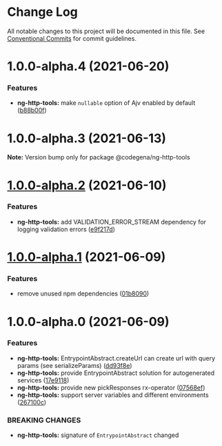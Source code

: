 # Change Log

All notable changes to this project will be documented in this file.
See [Conventional Commits](https://conventionalcommits.org) for commit guidelines.

# 1.0.0-alpha.4 (2021-06-20)


### Features

* **ng-http-tools:** make `nullable` option of Ajv enabled by default ([b88b00f](https://github.com/koshevy/codegena/commit/b88b00f956feebbdb1b34953282f3dcf0a19fc3a))





# 1.0.0-alpha.3 (2021-06-13)

**Note:** Version bump only for package @codegena/ng-http-tools





# [1.0.0-alpha.2](https://github.com/koshevy/codegena/compare/@codegena/ng-http-tools@1.0.0-alpha.1...@codegena/ng-http-tools@1.0.0-alpha.2) (2021-06-10)


### Features

* **ng-http-tools:** add VALIDATION_ERROR_STREAM dependency for logging validation errors ([e9f217d](https://github.com/koshevy/codegena/commit/e9f217d919cee15873eb3f2d19231fe04d7e0d1a))





# [1.0.0-alpha.1](https://github.com/koshevy/codegena/compare/@codegena/ng-http-tools@1.0.0-alpha.0...@codegena/ng-http-tools@1.0.0-alpha.1) (2021-06-09)


### Features

* remove unused npm dependencies ([01b8090](https://github.com/koshevy/codegena/commit/01b8090273656e65d8dcb7d861356aa16279b3bc))





# 1.0.0-alpha.0 (2021-06-09)


### Features

* **ng-http-tools:** EntrypointAbstract.createUrl can create url with query params (see serializeParams) ([dd93f8e](https://github.com/koshevy/codegena/commit/dd93f8e7dc3b7fe5f749bb07b26969443476a9a7))
* **ng-http-tools:** provide EntrypointAbstract solution for autogenerated services ([17e9118](https://github.com/koshevy/codegena/commit/17e91184c682c4d1ae7ab8866bedb6ba0d59571b))
* **ng-http-tools:** provide new pickResponses rx-operator ([07568ef](https://github.com/koshevy/codegena/commit/07568ef81c028d4c3ce53c2141bbf0911b9c1c0b))
* **ng-http-tools:** support server variables and different environments ([267100c](https://github.com/koshevy/codegena/commit/267100c5c20b3527a48a50b0fd62428293e35fbc))


### BREAKING CHANGES

* **ng-http-tools:** signature of `EntrypointAbstract` changed
